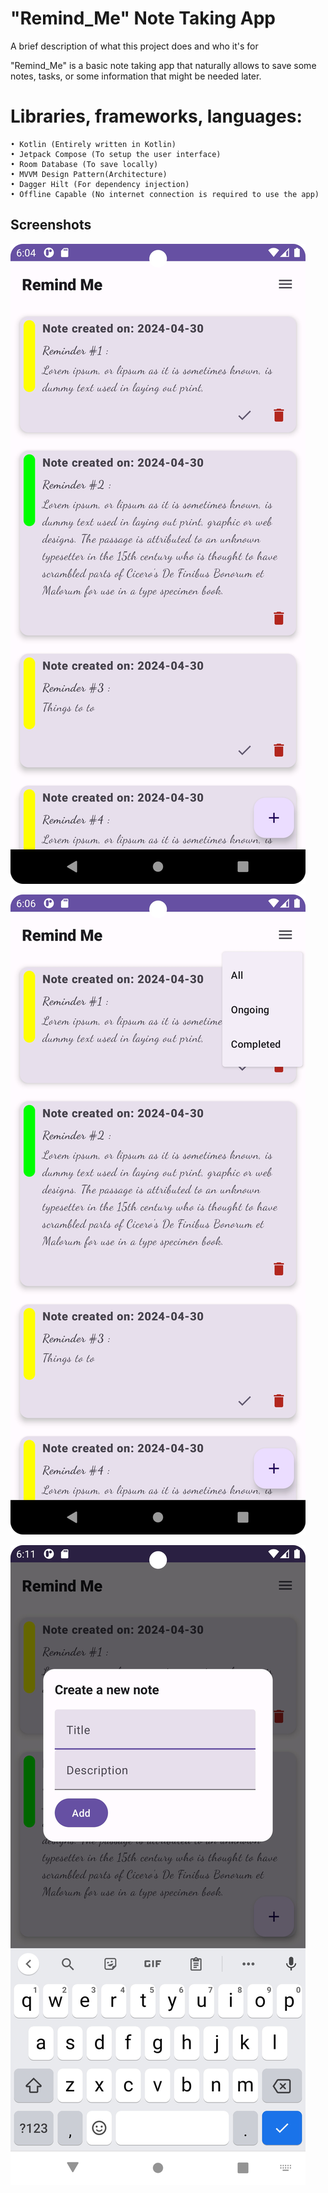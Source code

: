
# "Remind_Me" Note Taking App

A brief description of what this project does and who it's for

"Remind_Me"  is a basic note taking app that naturally allows to save some notes, tasks, or some information that might be needed later. 

# Libraries, frameworks, languages:

    • Kotlin (Entirely written in Kotlin)
    • Jetpack Compose (To setup the user interface) 
    • Room Database (To save locally)
    • MVVM Design Pattern(Architecture)
    • Dagger Hilt (For dependency injection)
    • Offline Capable (No internet connection is required to use the app)

     
 
 
## Screenshots

![App Screenshot](Screenshot_1.jpg)

![App Screenshot](Screenshot_2.jpg)

![App Screenshot](Screenshot_3.jpg)


